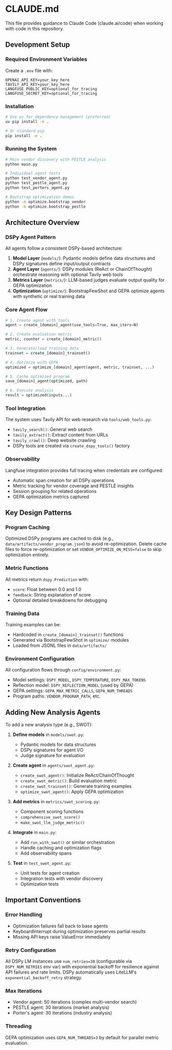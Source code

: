 # CLAUDE.md

This file provides guidance to Claude Code (claude.ai/code) when working with code in this repository.

## Development Setup

### Required Environment Variables
Create a `.env` file with:
```
OPENAI_API_KEY=your_key_here
TAVILY_API_KEY=your_key_here
LANGFUSE_PUBLIC_KEY=optional_for_tracing
LANGFUSE_SECRET_KEY=optional_for_tracing
```

### Installation
```bash
# Use uv for dependency management (preferred)
uv pip install -e .

# Or standard pip
pip install -e .
```

### Running the System
```bash
# Main vendor discovery with PESTLE analysis
python main.py

# Individual agent tests
python test_vendor_agent.py
python test_pestle_agent.py
python test_porters_agent.py

# Bootstrap optimization demos
python -m optimize.bootstrap_vendor
python -m optimize.bootstrap_pestle
```

## Architecture Overview

### DSPy Agent Pattern
All agents follow a consistent DSPy-based architecture:

1. **Model Layer** (`models/`): Pydantic models define data structures and DSPy signatures define input/output contracts
2. **Agent Layer** (`agents/`): DSPy modules (ReAct or ChainOfThought) orchestrate reasoning with optional Tavily web tools
3. **Metrics Layer** (`metrics/`): LLM-based judges evaluate output quality for GEPA optimization
4. **Optimization** (`optimize/`): BootstrapFewShot and GEPA optimize agents with synthetic or real training data

### Core Agent Flow
```python
# 1. Create agent with tools
agent = create_[domain]_agent(use_tools=True, max_iters=N)

# 2. Create evaluation metric
metric, counter = create_[domain]_metric()

# 3. Generate/load training data
trainset = create_[domain]_trainset()

# 4. Optimize with GEPA
optimized = optimize_[domain]_agent(agent, metric, trainset, ...)

# 5. Cache optimized program
save_[domain]_agent(optimized, path)

# 6. Execute analysis
result = optimized(inputs...)
```

### Tool Integration
The system uses Tavily API for web research via `tools/web_tools.py`:
- `tavily_search()`: General web search
- `tavily_extract()`: Extract content from URLs
- `tavily_crawl()`: Deep website crawling
- DSPy tools are created via `create_dspy_tools()` factory

### Observability
Langfuse integration provides full tracing when credentials are configured:
- Automatic span creation for all DSPy operations
- Metric tracking for vendor coverage and PESTLE insights
- Session grouping for related operations
- GEPA optimization metrics captured

## Key Design Patterns

### Program Caching
Optimized DSPy programs are cached to disk (e.g., `data/artifacts/vendor_program.json`) to avoid re-optimization. Delete cache files to force re-optimization or set `VENDOR_OPTIMIZE_ON_MISS=false` to skip optimization entirely.

### Metric Functions
All metrics return `dspy.Prediction` with:
- `score`: Float between 0.0 and 1.0
- `feedback`: String explanation of score
- Optional detailed breakdowns for debugging

### Training Data
Training examples can be:
- Hardcoded in `create_[domain]_trainset()` functions
- Generated via BootstrapFewShot in `optimize/` modules
- Loaded from JSONL files in `data/artifacts/`

### Environment Configuration
All configuration flows through `config/environment.py`:
- Model settings: `DSPY_MODEL`, `DSPY_TEMPERATURE`, `DSPY_MAX_TOKENS`
- Reflection model: `DSPY_REFLECTION_MODEL` (used by GEPA)
- GEPA settings: `GEPA_MAX_METRIC_CALLS`, `GEPA_NUM_THREADS`
- Program paths: `VENDOR_PROGRAM_PATH`, etc.

## Adding New Analysis Agents

To add a new analysis type (e.g., SWOT):

1. **Define models** in `models/swot.py`:
   - Pydantic models for data structures
   - DSPy signatures for agent I/O
   - Judge signature for evaluation

2. **Create agent** in `agents/swot_agent.py`:
   - `create_swot_agent()`: Initialize ReAct/ChainOfThought
   - `create_swot_metric()`: Build evaluation metric
   - `create_swot_trainset()`: Generate training examples
   - `optimize_swot_agent()`: Apply GEPA optimization

3. **Add metrics** in `metrics/swot_scoring.py`:
   - Component scoring functions
   - `comprehensive_swot_score()`
   - `make_swot_llm_judge_metric()`

4. **Integrate** in `main.py`:
   - Add `run_with_swot()` or similar orchestration
   - Handle caching and optimization flags
   - Add observability spans

5. **Test** in `test_swot_agent.py`:
   - Unit tests for agent creation
   - Integration tests with vendor discovery
   - Optimization tests

## Important Conventions

### Error Handling
- Optimization failures fall back to base agents
- KeyboardInterrupt during optimization preserves partial results
- Missing API keys raise ValueError immediately

### Retry Configuration
All DSPy LM instances use `num_retries=30` (configurable via `DSPY_NUM_RETRIES` env var) with exponential backoff for resilience against API failures and rate limits. DSPy automatically uses LiteLLM's `exponential_backoff_retry` strategy.

### Max Iterations
- Vendor agent: 50 iterations (complex multi-vendor search)
- PESTLE agent: 30 iterations (market analysis)
- Porter's agent: 30 iterations (industry analysis)

### Threading
GEPA optimization uses `GEPA_NUM_THREADS=3` by default for parallel metric evaluation.